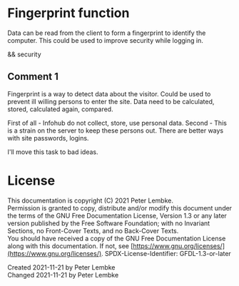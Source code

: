 # Fingerprint function
Data can be read from the client to form a fingerprint to identify the computer.
This could be used to improve security while logging in.

&& security

## Comment 1
Fingerprint is a way to detect data about the visitor.
Could be used to prevent ill willing persons to enter the site.
Data need to be calculated, stored, calculated again, compared.

First of all - Infohub do not collect, store, use personal data.
Second - This is a strain on the server to keep these persons out. There are better ways with site passwords, logins.

I'll move this task to bad ideas.

# License
This documentation is copyright (C) 2021 Peter Lembke.  
Permission is granted to copy, distribute and/or modify this document under the terms of the GNU Free Documentation License, Version 1.3 or any later version published by the Free Software Foundation; with no Invariant Sections, no Front-Cover Texts, and no Back-Cover Texts.  
You should have received a copy of the GNU Free Documentation License along with this documentation. If not, see [https://www.gnu.org/licenses/](https://www.gnu.org/licenses/).  SPDX-License-Identifier: GFDL-1.3-or-later

Created 2021-11-21 by Peter Lembke  
Changed 2021-11-21 by Peter Lembke  
